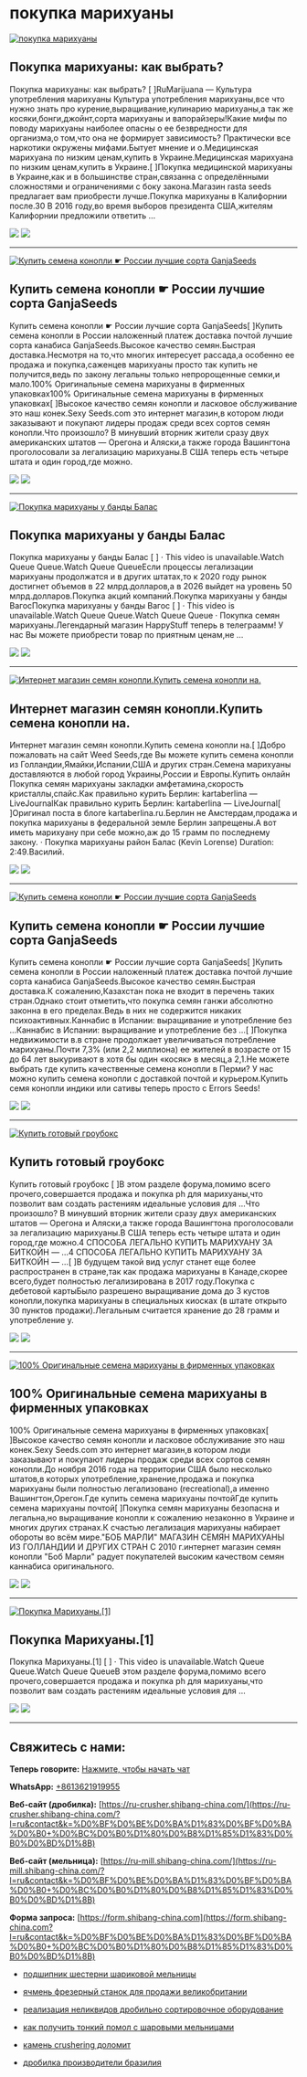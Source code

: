# покупка марихуаны

<a href="https://swt.shibang-china.com/?l=ru&img&k=%D0%BF%D0%BE%D0%BA%D1%83%D0%BF%D0%BA%D0%B0+%D0%BC%D0%B0%D1%80%D0%B8%D1%85%D1%83%D0%B0%D0%BD%D1%8B" target="_blank">![покупка марихуаны](http://static.shibang-china.com/all-800x300/837.jpg)</a>

## Покупка марихуаны: как выбрать?
Покупка марихуаны: как выбрать? [ ]RuMarijuana — Культура употребления марихуаны Культура употребления марихуаны,все что нужно знать про курение,выращивание,кулинарию марихуаны,а так же косяки,бонги,джойнт,сорта марихуаны и вапорайзеры!Какие мифы по поводу марихуаны наиболее опасны о ее безвредности для организма,о том,что она не формирует зависимость? Практически все наркотики окружены мифами.Бытует мнение и о.Медицинская марихуана по низким ценам,купить в Украине.Медицинская марихуана по низким ценам,купить в Украине.[ ]Покупка медицинской марихуаны в Украине,как и в большинстве стран,связанна с определёнными сложностями и ограничениями с боку закона.Магазин rasta seeds предлагает вам приобрести лучше.Покупка марихуаны в Калифорнии после.30 В 2016 году,во время выборов президента США,жителям Калифорнии предложили ответить …


<a href="https://whatsapp.shibangsoft.com/WhatsApp.php" target="_blank" title="WhatsApp">![](http://static.shibang-china.com/icon/whatsapp.png)</a> <a href="https://swt.shibang-china.com/?l=ru&icon&k=%D0%BF%D0%BE%D0%BA%D1%83%D0%BF%D0%BA%D0%B0+%D0%BC%D0%B0%D1%80%D0%B8%D1%85%D1%83%D0%B0%D0%BD%D1%8B" target="_blank">![](http://static.shibang-china.com/icon/chat-ru.png)</a>

---

<a href="https://swt.shibang-china.com/?l=ru&img&k=%D0%BF%D0%BE%D0%BA%D1%83%D0%BF%D0%BA%D0%B0+%D0%BC%D0%B0%D1%80%D0%B8%D1%85%D1%83%D0%B0%D0%BD%D1%8B" target="_blank">![Купить семена конопли ☛ России лучшие сорта GanjaSeeds](http://static.shibang-china.com/all-800x300/847.jpg)</a>

## Купить семена конопли ☛ России лучшие сорта GanjaSeeds
Купить семена конопли ☛ России лучшие сорта GanjaSeeds[ ]Купить семена конопли в России наложенный платеж доставка почтой лучшие сорта канабиса GanjaSeeds.Высокое качество семян.Быстрая доставка.Несмотря на то,что многих интересует рассада,а особенно ее продажа и покупка,саженцев марихуаны просто так купить не получится,ведь по закону легальны только непророщенные семки,и мало.100% Оригинальные семена марихуаны в фирменных упаковках100% Оригинальные семена марихуаны в фирменных упаковках[ ]Высокое качество семян конопли и ласковое обслуживание это наш конек.Sexy Seeds.com это интернет магазин,в котором люди заказывают и покупают лидеры продаж среди всех сортов семян конопли.Что произошло? В минувший вторник жители сразу двух американских штатов — Орегона и Аляски,а также города Вашингтона проголосовали за легализацию марихуаны.В США теперь есть четыре штата и один город,где можно.


<a href="https://whatsapp.shibangsoft.com/WhatsApp.php" target="_blank" title="WhatsApp">![](http://static.shibang-china.com/icon/whatsapp.png)</a> <a href="https://swt.shibang-china.com/?l=ru&icon&k=%D0%BF%D0%BE%D0%BA%D1%83%D0%BF%D0%BA%D0%B0+%D0%BC%D0%B0%D1%80%D0%B8%D1%85%D1%83%D0%B0%D0%BD%D1%8B" target="_blank">![](http://static.shibang-china.com/icon/chat-ru.png)</a>

---

<a href="https://swt.shibang-china.com/?l=ru&img&k=%D0%BF%D0%BE%D0%BA%D1%83%D0%BF%D0%BA%D0%B0+%D0%BC%D0%B0%D1%80%D0%B8%D1%85%D1%83%D0%B0%D0%BD%D1%8B" target="_blank">![Покупка марихуаны у банды Балас](http://static.shibang-china.com/all-800x300/452.jpg)</a>

## Покупка марихуаны у банды Балас
Покупка марихуаны у банды Балас [ ]&nbsp;&#0183;&#32;This video is unavailable.Watch Queue Queue.Watch Queue QueueЕсли процессы легализации марихуаны продолжатся и в других штатах,то к 2020 году рынок достигнет объемов в 22 млрд.долларов,а в 2026 выйдет на уровень 50 млрд.долларов.Покупка акций компаний.Покупка марихуаны у банды ВагосПокупка марихуаны у банды Вагос [ ]&nbsp;&#0183;&#32;This video is unavailable.Watch Queue Queue.Watch Queue Queue&nbsp;&#0183;&#32;Покупка семян марихуаны.Легендарный магазин HappyStuff теперь в телеграамм! У нас Вы можете приобрести товар по приятным ценам,не …


<a href="https://whatsapp.shibangsoft.com/WhatsApp.php" target="_blank" title="WhatsApp">![](http://static.shibang-china.com/icon/whatsapp.png)</a> <a href="https://swt.shibang-china.com/?l=ru&icon&k=%D0%BF%D0%BE%D0%BA%D1%83%D0%BF%D0%BA%D0%B0+%D0%BC%D0%B0%D1%80%D0%B8%D1%85%D1%83%D0%B0%D0%BD%D1%8B" target="_blank">![](http://static.shibang-china.com/icon/chat-ru.png)</a>

---

<a href="https://swt.shibang-china.com/?l=ru&img&k=%D0%BF%D0%BE%D0%BA%D1%83%D0%BF%D0%BA%D0%B0+%D0%BC%D0%B0%D1%80%D0%B8%D1%85%D1%83%D0%B0%D0%BD%D1%8B" target="_blank">![Интернет магазин семян конопли.Купить семена конопли на.](http://static.shibang-china.com/all-800x300/1292.jpg)</a>

## Интернет магазин семян конопли.Купить семена конопли на.
Интернет магазин семян конопли.Купить семена конопли на.[ ]Добро пожаловать на сайт Weed Seeds,где Вы можете купить семена конопли из Голландии,Ямайки,Испании,США и других стран.Семена марихуаны доставляются в любой город Украины,России и Европы.Купить онлайн Покупка семян марихуаны закладки амфетамина,скорость кристаллы,спайс.Как правильно курить Берлин: kartaberlina — LiveJournalКак правильно курить Берлин: kartaberlina — LiveJournal[ ]Оригинал поста в блоге kartaberlina.ru.Берлин не Амстердам,продажа и покупка марихуаны в федеральной земле Берлин запрещены.А вот иметь марихуану при себе можно,аж до 15 грамм по последнему закону.&nbsp;&#0183;&#32;Покупка марихуаны район Балас (Kevin Lorense) Duration: 2:49.Василий.


<a href="https://whatsapp.shibangsoft.com/WhatsApp.php" target="_blank" title="WhatsApp">![](http://static.shibang-china.com/icon/whatsapp.png)</a> <a href="https://swt.shibang-china.com/?l=ru&icon&k=%D0%BF%D0%BE%D0%BA%D1%83%D0%BF%D0%BA%D0%B0+%D0%BC%D0%B0%D1%80%D0%B8%D1%85%D1%83%D0%B0%D0%BD%D1%8B" target="_blank">![](http://static.shibang-china.com/icon/chat-ru.png)</a>

---

<a href="https://swt.shibang-china.com/?l=ru&img&k=%D0%BF%D0%BE%D0%BA%D1%83%D0%BF%D0%BA%D0%B0+%D0%BC%D0%B0%D1%80%D0%B8%D1%85%D1%83%D0%B0%D0%BD%D1%8B" target="_blank">![Купить семена конопли ☛ России лучшие сорта GanjaSeeds](http://static.shibang-china.com/all-800x300/336.jpg)</a>

## Купить семена конопли ☛ России лучшие сорта GanjaSeeds
Купить семена конопли ☛ России лучшие сорта GanjaSeeds[ ]Купить семена конопли в России наложенный платеж доставка почтой лучшие сорта канабиса GanjaSeeds.Высокое качество семян.Быстрая доставка.К сожалению,Казахстан пока не входит в перечень таких стран.Однако стоит отметить,что покупка семян ганжи абсолютно законна в его пределах.Ведь в них не содержится никаких психоактивных.Каннабис в Испании: выращивание и употребление без …Каннабис в Испании: выращивание и употребление без …[ ]Покупка недвижимости в.в стране продолжает увеличиваться потребление марихуаны.Почти 7,3% (или 2,2 миллиона) ее жителей в возрасте от 15 до 64 лет выкуривают в хотя бы один &#171;косяк&#187; в месяц,а 2,1.Не можете выбрать где купить качественные семена конопли в Перми? У нас можно купить семена конопли с доставкой почтой и курьером.Купить семя конопли индики или сативы теперь просто с Errors Seeds!


<a href="https://whatsapp.shibangsoft.com/WhatsApp.php" target="_blank" title="WhatsApp">![](http://static.shibang-china.com/icon/whatsapp.png)</a> <a href="https://swt.shibang-china.com/?l=ru&icon&k=%D0%BF%D0%BE%D0%BA%D1%83%D0%BF%D0%BA%D0%B0+%D0%BC%D0%B0%D1%80%D0%B8%D1%85%D1%83%D0%B0%D0%BD%D1%8B" target="_blank">![](http://static.shibang-china.com/icon/chat-ru.png)</a>

---

<a href="https://swt.shibang-china.com/?l=ru&img&k=%D0%BF%D0%BE%D0%BA%D1%83%D0%BF%D0%BA%D0%B0+%D0%BC%D0%B0%D1%80%D0%B8%D1%85%D1%83%D0%B0%D0%BD%D1%8B" target="_blank">![Купить готовый гроубокс](http://static.shibang-china.com/all-800x300/915.jpg)</a>

## Купить готовый гроубокс
Купить готовый гроубокс [ ]В этом разделе форума,помимо всего прочего,совершается продажа и покупка ph для марихуаны,что позволит вам создать растениям идеальные условия для …Что произошло? В минувший вторник жители сразу двух американских штатов — Орегона и Аляски,а также города Вашингтона проголосовали за легализацию марихуаны.В США теперь есть четыре штата и один город,где можно.4 СПОСОБА ЛЕГАЛЬНО КУПИТЬ МАРИХУАНУ ЗА БИТКОЙН — …4 СПОСОБА ЛЕГАЛЬНО КУПИТЬ МАРИХУАНУ ЗА БИТКОЙН — …[ ]В будущем такой вид услуг станет еще более распространен в стране,так как продажа марихуаны в Канаде,скорее всего,будет полностью легализирована в 2017 году.Покупка с дебетовой картыБыло разрешено выращивание дома до 3 кустов конопли,покупка марихуаны в специальных киосках (в штате открыто 30 пунктов продажи).Легальным считается хранение до 28 грамм и употребление у.


<a href="https://whatsapp.shibangsoft.com/WhatsApp.php" target="_blank" title="WhatsApp">![](http://static.shibang-china.com/icon/whatsapp.png)</a> <a href="https://swt.shibang-china.com/?l=ru&icon&k=%D0%BF%D0%BE%D0%BA%D1%83%D0%BF%D0%BA%D0%B0+%D0%BC%D0%B0%D1%80%D0%B8%D1%85%D1%83%D0%B0%D0%BD%D1%8B" target="_blank">![](http://static.shibang-china.com/icon/chat-ru.png)</a>

---

<a href="https://swt.shibang-china.com/?l=ru&img&k=%D0%BF%D0%BE%D0%BA%D1%83%D0%BF%D0%BA%D0%B0+%D0%BC%D0%B0%D1%80%D0%B8%D1%85%D1%83%D0%B0%D0%BD%D1%8B" target="_blank">![100% Оригинальные семена марихуаны в фирменных упаковках](http://static.shibang-china.com/all-800x300/66.jpg)</a>

## 100% Оригинальные семена марихуаны в фирменных упаковках
100% Оригинальные семена марихуаны в фирменных упаковках[ ]Высокое качество семян конопли и ласковое обслуживание это наш конек.Sexy Seeds.com это интернет магазин,в котором люди заказывают и покупают лидеры продаж среди всех сортов семян конопли.До ноября 2016 года на территории США было несколько штатов,в которых употребление,хранение,продажа и покупка марихуаны были полностью легализовано (recreational),а именно Вашингтон,Орегон.Где купить семена марихуаны почтойГде купить семена марихуаны почтой[ ]Покупка семян марихуаны безопасна и легальна,но выращивание конопли к сожалению незаконно в Украине и многих других странах.К счастью легализация марихуаны набирает обороты во всём мире.&quot;БОБ МАРЛИ&quot; МАГАЗИН СЕМЯН МАРИХУАНЫ ИЗ ГОЛЛАНДИИ И ДРУГИХ СТРАН С 2010 г.интернет магазин семян конопли &quot;Боб Марли&quot; радует покупателей высоким качеством семян каннабиса оригинального.


<a href="https://whatsapp.shibangsoft.com/WhatsApp.php" target="_blank" title="WhatsApp">![](http://static.shibang-china.com/icon/whatsapp.png)</a> <a href="https://swt.shibang-china.com/?l=ru&icon&k=%D0%BF%D0%BE%D0%BA%D1%83%D0%BF%D0%BA%D0%B0+%D0%BC%D0%B0%D1%80%D0%B8%D1%85%D1%83%D0%B0%D0%BD%D1%8B" target="_blank">![](http://static.shibang-china.com/icon/chat-ru.png)</a>

---

<a href="https://swt.shibang-china.com/?l=ru&img&k=%D0%BF%D0%BE%D0%BA%D1%83%D0%BF%D0%BA%D0%B0+%D0%BC%D0%B0%D1%80%D0%B8%D1%85%D1%83%D0%B0%D0%BD%D1%8B" target="_blank">![Покупка Марихуаны.[1]](http://static.shibang-china.com/all-800x300/344.jpg)</a>

## Покупка Марихуаны.[1]
Покупка Марихуаны.[1] [ ]&nbsp;&#0183;&#32;This video is unavailable.Watch Queue Queue.Watch Queue QueueВ этом разделе форума,помимо всего прочего,совершается продажа и покупка ph для марихуаны,что позволит вам создать растениям идеальные условия для …

<a href="https://whatsapp.shibangsoft.com/WhatsApp.php" target="_blank" title="WhatsApp">![](http://static.shibang-china.com/icon/whatsapp.png)</a> <a href="https://swt.shibang-china.com/?l=ru&icon&k=%D0%BF%D0%BE%D0%BA%D1%83%D0%BF%D0%BA%D0%B0+%D0%BC%D0%B0%D1%80%D0%B8%D1%85%D1%83%D0%B0%D0%BD%D1%8B" target="_blank">![](http://static.shibang-china.com/icon/chat-ru.png)</a>

---
## Свяжитесь с нами:

**Теперь говорите:** [Нажмите, чтобы начать чат](https://swt.shibang-china.com?l=ru&contact&k=%D0%BF%D0%BE%D0%BA%D1%83%D0%BF%D0%BA%D0%B0+%D0%BC%D0%B0%D1%80%D0%B8%D1%85%D1%83%D0%B0%D0%BD%D1%8B)

**WhatsApp:**  [+8613621919955](https://whatsapp.shibangsoft.com/WhatsApp.php)

**Веб-сайт (дробилка):** [https://ru-crusher.shibang-china.com/](https://ru-crusher.shibang-china.com/?l=ru&contact&k=%D0%BF%D0%BE%D0%BA%D1%83%D0%BF%D0%BA%D0%B0+%D0%BC%D0%B0%D1%80%D0%B8%D1%85%D1%83%D0%B0%D0%BD%D1%8B)

**Веб-сайт (мельница):** [https://ru-mill.shibang-china.com/](https://ru-mill.shibang-china.com/?l=ru&contact&k=%D0%BF%D0%BE%D0%BA%D1%83%D0%BF%D0%BA%D0%B0+%D0%BC%D0%B0%D1%80%D0%B8%D1%85%D1%83%D0%B0%D0%BD%D1%8B)

**Форма запроса:** [https://form.shibang-china.com](https://form.shibang-china.com?l=ru&contact&k=%D0%BF%D0%BE%D0%BA%D1%83%D0%BF%D0%BA%D0%B0+%D0%BC%D0%B0%D1%80%D0%B8%D1%85%D1%83%D0%B0%D0%BD%D1%8B)

* [подшипник шестерни шариковой мельницы](../117/%D0%BF%D0%BE%D0%B4%D1%88%D0%B8%D0%BF%D0%BD%D0%B8%D0%BA%20%D1%88%D0%B5%D1%81%D1%82%D0%B5%D1%80%D0%BD%D0%B8%20%D1%88%D0%B0%D1%80%D0%B8%D0%BA%D0%BE%D0%B2%D0%BE%D0%B9%20%D0%BC%D0%B5%D0%BB%D1%8C%D0%BD%D0%B8%D1%86%D1%8B.md)

* [ячмень фрезерный станок для продажи великобритании](../108/%D1%8F%D1%87%D0%BC%D0%B5%D0%BD%D1%8C%20%D1%84%D1%80%D0%B5%D0%B7%D0%B5%D1%80%D0%BD%D1%8B%D0%B9%20%D1%81%D1%82%D0%B0%D0%BD%D0%BE%D0%BA%20%D0%B4%D0%BB%D1%8F%20%D0%BF%D1%80%D0%BE%D0%B4%D0%B0%D0%B6%D0%B8%20%D0%B2%D0%B5%D0%BB%D0%B8%D0%BA%D0%BE%D0%B1%D1%80%D0%B8%D1%82%D0%B0%D0%BD%D0%B8%D0%B8.md)

* [реализация неликвидов дробильно сортировочное оборудование](../109/%D1%80%D0%B5%D0%B0%D0%BB%D0%B8%D0%B7%D0%B0%D1%86%D0%B8%D1%8F%20%D0%BD%D0%B5%D0%BB%D0%B8%D0%BA%D0%B2%D0%B8%D0%B4%D0%BE%D0%B2%20%D0%B4%D1%80%D0%BE%D0%B1%D0%B8%D0%BB%D1%8C%D0%BD%D0%BE%20%D1%81%D0%BE%D1%80%D1%82%D0%B8%D1%80%D0%BE%D0%B2%D0%BE%D1%87%D0%BD%D0%BE%D0%B5%20%D0%BE%D0%B1%D0%BE%D1%80%D1%83%D0%B4%D0%BE%D0%B2%D0%B0%D0%BD%D0%B8%D0%B5.md)

* [как получить тонкий помол с шаровыми мельницами](../113/%D0%BA%D0%B0%D0%BA%20%D0%BF%D0%BE%D0%BB%D1%83%D1%87%D0%B8%D1%82%D1%8C%20%D1%82%D0%BE%D0%BD%D0%BA%D0%B8%D0%B9%20%D0%BF%D0%BE%D0%BC%D0%BE%D0%BB%20%D1%81%20%D1%88%D0%B0%D1%80%D0%BE%D0%B2%D1%8B%D0%BC%D0%B8%20%D0%BC%D0%B5%D0%BB%D1%8C%D0%BD%D0%B8%D1%86%D0%B0%D0%BC%D0%B8.md)

* [камень crushering доломит](../108/%D0%BA%D0%B0%D0%BC%D0%B5%D0%BD%D1%8C%20crushering%20%D0%B4%D0%BE%D0%BB%D0%BE%D0%BC%D0%B8%D1%82.md)

* [дробилка производители бразилия](../109/%D0%B4%D1%80%D0%BE%D0%B1%D0%B8%D0%BB%D0%BA%D0%B0%20%D0%BF%D1%80%D0%BE%D0%B8%D0%B7%D0%B2%D0%BE%D0%B4%D0%B8%D1%82%D0%B5%D0%BB%D0%B8%20%D0%B1%D1%80%D0%B0%D0%B7%D0%B8%D0%BB%D0%B8%D1%8F.md)